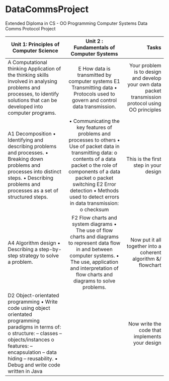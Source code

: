 # DataCommsProject
Extended Diploma in CS - OO Programming Computer Systems Data Comms Protocol Project


| Unit 1: Principles of Computer Science        | Unit 2 : Fundamentals of Computer Systems           | Tasks  |
| ------------- |:-------------:| -----:|
|A Computational thinking  Application of the thinking skills involved in analysing problems and processes, to identify solutions that can be developed into computer programs.|E How data is transmitted by computer systems E1 Transmitting data  • Protocols used to govern and control data transmission.|Your problem is to design and develop your own data  packet transmission protocol using OO principles |
|A1 Decomposition  • Identifying and describing problems and processes. • Breaking down problems and processes into distinct steps.  • Describing problems and processes as a set of structured steps. |• Communicating the key features of problems and processes to others • Use of packet data in transmitting data:  o contents of a data packet  o the role of components of a data packet o packet switching  E2 Error detection  • Methods used to detect errors in data transmission:  o checksum      |This is the first step in your design |
|A4 Algorithm design  • Describing a step-by-step strategy to solve a problem. |F2 Flow charts and system diagrams  • The use of flow charts and diagrams to represent data flow in and between computer systems.  • The use, application and interpretation of flow charts and diagrams to solve problems.    |Now put it all together into a coherent algorithm  &/ flowchart|
| D2 Object-orientated programming  • Write code using object orientated programming paradigms in terms of:  o structure: – classes – objects/instances o features: – encapsulation  – data hiding – reusability.  • Debug and write code written in Java| |Now write the code that implements your design|
